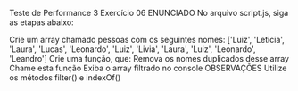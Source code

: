 Teste de Performance 3
Exercício 06
ENUNCIADO
No arquivo script.js, siga as etapas abaixo:

Crie um array chamado pessoas com os seguintes nomes:
['Luiz', 'Leticia', 'Laura', 'Lucas', 'Leonardo', 'Luiz', 'Livia', 'Laura', 'Luiz', 'Leonardo', 'Leandro']
Crie uma função, que:
Remova os nomes duplicados desse array
Chame esta função
Exiba o array filtrado no console
OBSERVAÇÕES
Utilize os métodos filter() e indexOf()